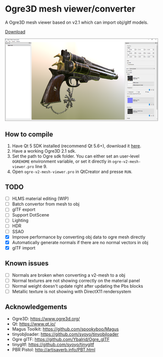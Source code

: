 # Ogre3D mesh viewer/converter

A Ogre3D mesh viewer based on v2.1 which can import obj/gltf models.

 [Download](https://github.com/chchwy/ogre-v2-mesh-viewer/releases)

![screenshot](images/screenshot.png)

## How to compile

1. Have Qt 5 SDK installed (recommend Qt 5.6+), download it [here][0].
2. Have a working Ogre3D 2.1 sdk.
3. Set the path to Ogre sdk folder. You can either set an user-level `OGREHOME` environment variable, or set it directly in `ogre-v2-mesh-viewer.pro` line 9.
4. Open `ogre-v2-mesh-viewer.pro` in QtCreator and presse `RUN`.

[0]: https://www.qt.io/download-qt-installer "Qt download"

## TODO

- [ ] HLMS material editing (WIP)
- [ ] Batch convertor from mesh to obj
- [ ] glTF export
- [ ] Support DotScene
- [ ] Lighting
- [ ] HDR
- [ ] SSAO
- [x] Improve performance by converting obj data to ogre mesh directly
- [x] Automatically generate normals if there are no normal vectors in obj
- [x] glTF import

## Known issues

- [ ] Normals are broken when converting a v2-mesh to a obj
- [ ] Normal textures are not showing correctly on the material panel
- [ ] Normal weight doesn't update right after updating the Pbs blocks
- [ ] Metallic texture is not showing with DirectX11 rendersystem

## Acknowledgements

- Ogre3D: <https://www.ogre3d.org/>
- Qt: <https://www.qt.io/>
- Magus Toolkit: <https://github.com/spookyboo/Magus>
- tinyobjloader: <https://github.com/syoyo/tinyobjloader>
- Ogre glTF: <https://github.com/Ybalrid/Ogre_glTF>
- tinygltf: <https://github.com/syoyo/tinygltf>
- PBR Pistol: <http://artisaverb.info/PBT.html>
